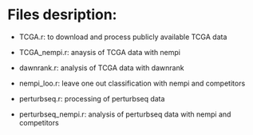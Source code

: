 # Files desription:

- TCGA.r: to download and process publicly available TCGA data

- TCGA_nempi.r: anaysis of TCGA data with nempi

- dawnrank.r: analysis of TCGA data with dawnrank

- nempi_loo.r: leave one out classification with nempi and competitors

- perturbseq.r: processing of perturbseq data

- perturbseq_nempi.r: analysis of perturbseq data with nempi and competitors